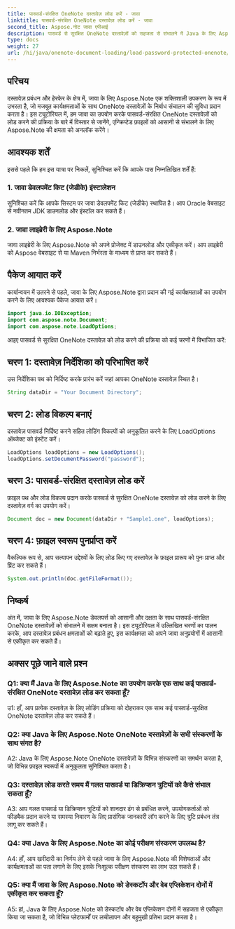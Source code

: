 ```yaml
---
title: पासवर्ड-संरक्षित OneNote दस्तावेज़ लोड करें - जावा
linktitle: पासवर्ड-संरक्षित OneNote दस्तावेज़ लोड करें - जावा
second_title: Aspose.नोट जावा एपीआई
description: पासवर्ड से सुरक्षित OneNote दस्तावेज़ों को सहजता से संभालने में Java के लिए Aspose.Note की क्षमता को अनलॉक करें। Aspose.Note के साथ अपने जावा दस्तावेज़ प्रबंधन को उन्नत करें।
type: docs
weight: 27
url: /hi/java/onenote-document-loading/load-password-protected-onenote/
---
```

## परिचय

दस्तावेज़ प्रबंधन और हेरफेर के क्षेत्र में, जावा के लिए Aspose.Note एक शक्तिशाली उपकरण के रूप में उभरता है, जो मजबूत कार्यक्षमताओं के साथ OneNote दस्तावेज़ों के निर्बाध संचालन की सुविधा प्रदान करता है। इस ट्यूटोरियल में, हम जावा का उपयोग करके पासवर्ड-संरक्षित OneNote दस्तावेज़ों को लोड करने की प्रक्रिया के बारे में विस्तार से जानेंगे, एन्क्रिप्टेड फ़ाइलों को आसानी से संभालने के लिए Aspose.Note की क्षमता को अनलॉक करेंगे।

## आवश्यक शर्तें

इससे पहले कि हम इस यात्रा पर निकलें, सुनिश्चित करें कि आपके पास निम्नलिखित शर्तें हैं:

### 1. जावा डेवलपमेंट किट (जेडीके) इंस्टालेशन

सुनिश्चित करें कि आपके सिस्टम पर जावा डेवलपमेंट किट (जेडीके) स्थापित है। आप Oracle वेबसाइट से नवीनतम JDK डाउनलोड और इंस्टॉल कर सकते हैं।

### 2. जावा लाइब्रेरी के लिए Aspose.Note

जावा लाइब्रेरी के लिए Aspose.Note को अपने प्रोजेक्ट में डाउनलोड और एकीकृत करें। आप लाइब्रेरी को Aspose वेबसाइट से या Maven निर्भरता के माध्यम से प्राप्त कर सकते हैं।

## पैकेज आयात करें

कार्यान्वयन में उतरने से पहले, जावा के लिए Aspose.Note द्वारा प्रदान की गई कार्यक्षमताओं का उपयोग करने के लिए आवश्यक पैकेज आयात करें।

```java
import java.io.IOException;
import com.aspose.note.Document;
import com.aspose.note.LoadOptions;
```

आइए पासवर्ड से सुरक्षित OneNote दस्तावेज़ को लोड करने की प्रक्रिया को कई चरणों में विभाजित करें:

## चरण 1: दस्तावेज़ निर्देशिका को परिभाषित करें

उस निर्देशिका पथ को निर्दिष्ट करके प्रारंभ करें जहां आपका OneNote दस्तावेज़ स्थित है।

```java
String dataDir = "Your Document Directory";
```

## चरण 2: लोड विकल्प बनाएं

दस्तावेज़ पासवर्ड निर्दिष्ट करने सहित लोडिंग विकल्पों को अनुकूलित करने के लिए LoadOptions ऑब्जेक्ट को इंस्टेंट करें।

```java
LoadOptions loadOptions = new LoadOptions();
loadOptions.setDocumentPassword("password");
```

## चरण 3: पासवर्ड-संरक्षित दस्तावेज़ लोड करें

फ़ाइल पथ और लोड विकल्प प्रदान करके पासवर्ड से सुरक्षित OneNote दस्तावेज़ को लोड करने के लिए दस्तावेज़ वर्ग का उपयोग करें।

```java
Document doc = new Document(dataDir + "Sample1.one", loadOptions);
```

## चरण 4: फ़ाइल स्वरूप पुनर्प्राप्त करें

वैकल्पिक रूप से, आप सत्यापन उद्देश्यों के लिए लोड किए गए दस्तावेज़ के फ़ाइल प्रारूप को पुनः प्राप्त और प्रिंट कर सकते हैं।

```java
System.out.println(doc.getFileFormat());
```

## निष्कर्ष

अंत में, जावा के लिए Aspose.Note डेवलपर्स को आसानी और दक्षता के साथ पासवर्ड-संरक्षित OneNote दस्तावेज़ों को संभालने में सक्षम बनाता है। इस ट्यूटोरियल में उल्लिखित चरणों का पालन करके, आप दस्तावेज़ प्रबंधन क्षमताओं को बढ़ाते हुए, इस कार्यक्षमता को अपने जावा अनुप्रयोगों में आसानी से एकीकृत कर सकते हैं।

## अक्सर पूछे जाने वाले प्रश्न

### Q1: क्या मैं Java के लिए Aspose.Note का उपयोग करके एक साथ कई पासवर्ड-संरक्षित OneNote दस्तावेज़ लोड कर सकता हूँ?

उ1: हाँ, आप प्रत्येक दस्तावेज़ के लिए लोडिंग प्रक्रिया को दोहराकर एक साथ कई पासवर्ड-सुरक्षित OneNote दस्तावेज़ लोड कर सकते हैं।

### Q2: क्या Java के लिए Aspose.Note OneNote दस्तावेज़ों के सभी संस्करणों के साथ संगत है?

A2: Java के लिए Aspose.Note OneNote दस्तावेज़ों के विभिन्न संस्करणों का समर्थन करता है, जो विभिन्न फ़ाइल स्वरूपों में अनुकूलता सुनिश्चित करता है।

### Q3: दस्तावेज़ लोड करते समय मैं गलत पासवर्ड या डिक्रिप्शन त्रुटियों को कैसे संभाल सकता हूँ?

A3: आप गलत पासवर्ड या डिक्रिप्शन त्रुटियों को शानदार ढंग से प्रबंधित करने, उपयोगकर्ताओं को फीडबैक प्रदान करने या समस्या निवारण के लिए प्रासंगिक जानकारी लॉग करने के लिए त्रुटि प्रबंधन तंत्र लागू कर सकते हैं।

### Q4: क्या Java के लिए Aspose.Note का कोई परीक्षण संस्करण उपलब्ध है?

A4: हाँ, आप खरीदारी का निर्णय लेने से पहले जावा के लिए Aspose.Note की विशेषताओं और कार्यक्षमताओं का पता लगाने के लिए इसके निःशुल्क परीक्षण संस्करण का लाभ उठा सकते हैं।

### Q5: क्या मैं जावा के लिए Aspose.Note को डेस्कटॉप और वेब एप्लिकेशन दोनों में एकीकृत कर सकता हूँ?

A5: हां, Java के लिए Aspose.Note को डेस्कटॉप और वेब एप्लिकेशन दोनों में सहजता से एकीकृत किया जा सकता है, जो विभिन्न प्लेटफार्मों पर लचीलापन और बहुमुखी प्रतिभा प्रदान करता है।